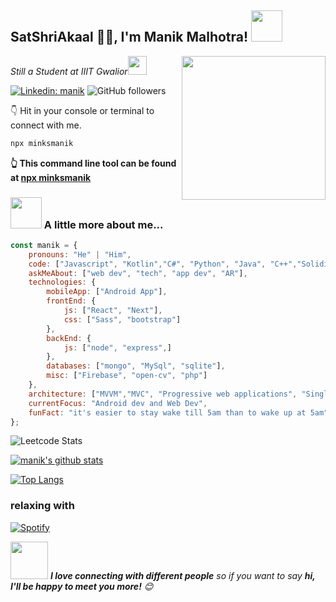 <h2>SatShriAkaal 🙏🏻, I'm Manik Malhotra! <img src="https://media.giphy.com/media/12oufCB0MyZ1Go/giphy.gif" width="50"></h2>
<img align='right' src="https://media.giphy.com/media/M9gbBd9nbDrOTu1Mqx/giphy.gif" width="230">
<p><em>Still a Student at IIIT Gwalior<img src="https://media.giphy.com/media/WUlplcMpOCEmTGBtBW/giphy.gif" width="30"> 
</em></p>

[![Linkedin: manik](https://img.shields.io/badge/-manik-blue?style=flat-square&logo=Linkedin&logoColor=white&link=https://www.linkedin.com/in/manik-malhotra-029a22193/)](https://www.linkedin.com/in/manik-malhotra-029a22193/)
![GitHub followers](https://img.shields.io/github/followers/manikmmalhotra?label=Follow&style=social)


👇 Hit in your console or terminal to connect with me.

```bash
npx minksmanik
```
**👆 This command line tool can be found at [npx minksmanik](https://github.com/manikmmalhotra/npx-card)**

### <img src="https://media.giphy.com/media/VgCDAzcKvsR6OM0uWg/giphy.gif" width="50"> A little more about me...  

```javascript
const manik = {
    pronouns: "He" | "Him",
    code: ["Javascript", "Kotlin","C#", "Python", "Java", "C++","Solidity"],
    askMeAbout: ["web dev", "tech", "app dev", "AR"],
    technologies: {
        mobileApp: ["Android App"],
        frontEnd: {
            js: ["React", "Next"],
            css: ["Sass", "bootstrap"]
        },
        backEnd: {
            js: ["node", "express",]
        },
        databases: ["mongo", "MySql", "sqlite"],
        misc: ["Firebase", "open-cv", "php"]
    },
    architecture: ["MVVM","MVC", "Progressive web applications", "Single page applications"],
    currentFocus: "Android dev and Web Dev",
    funFact: "it's easier to stay wake till 5am than to wake up at 5am"
};
```

![Leetcode Stats](https://leetcode.card.workers.dev/?username=manniikk&theme=unicorn)

[![manik's github stats](https://github-readme-stats.vercel.app/api?username=manikmmalhotra)](https://github.com/manikmmalhotra)

[![Top Langs](https://github-readme-stats.vercel.app/api/top-langs/?username=manikmmalhotra&layout=compact)](https://github.com/manikmmalhotra)

### relaxing with
[![Spotify](https://spotify-live.vercel.app/api/spotify)](https://open.spotify.com/user/31sge3i6xgo2iepb7xigqwu7qgou?si=lgKg8T8PTdymhmRXJXip4w)

<img src="https://media.giphy.com/media/LnQjpWaON8nhr21vNW/giphy.gif" width="60"> <em><b>I love connecting with different people</b> so if you want to say <b>hi, I'll be happy to meet you more!</b> 😊</em>
